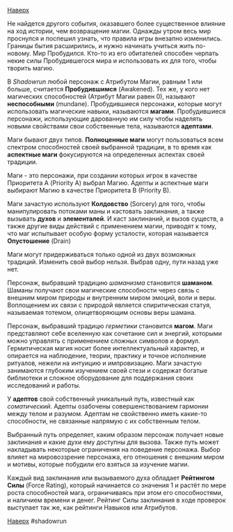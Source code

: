[Наверх](Shadowrun%203rd%20Ed.md)

Не найдется другого события, оказавшего более существенное влияние на ход истории, чем возвращение магии. Однажды утром весь мир проснулся и поспешил узнать, что правила игры внезапно изменились. Границы бытия расширились, и нужно начинать учиться жить по-новому. Мир Пробудился. Кто-то из его обитателей способен черпать некие силы Пробудившегося мира и использовать их для того, чтобы творить магию.

В *Shadowrun* любой персонаж с Атрибутом Магии, равным 1 или больше, считается **Пробудившимся** (Awakened). Тех же, у кого нет магических способностей (Атрибут Магии равен 0),  называют **неспособными** (mundane). Пробудившиеся персонажи, которые могут использовать магические навыки, называются **магами**. Пробудившиеся персонажи, использующие дарованную им силу чтобы наделять новыми свойствами свои собственные тела, называются **адептами**.

Маги бывают двух типов. **Полноценные маги** могут пользоваться всем спектром способностей своей выбранной традиции, в то время как **аспектные маги** фокусируются на определенных аспектах своей традиции.

Маги - это персонажи, при создании которых игрок в качестве Приоритета А (Priority A) выбрал Магию. Адепты и аспектные маги выбирают Магию в качестве Приоритета B (Priority B).

Маги зачастую используют **Колдовство** (Sorcery) для того, чтобы манипулировать потоками маны и кастовать заклинания, а также вызывать **духов** и **элементалей**. И каст заклинаний, и вызов существ, а также другие виды действий с применением магии, приводят к тому, что маг испытывает особую форму усталости, которая называется **Опустошение** (Drain)

Маги могут придерживаться только одной из двух возможных традиций. Изменить свой выбор нельзя. Выбрав одну, пути назад уже нет.

Персонаж, выбравший традицию *шаманизма* становится **шаманом**. Шаманы получают свои магические способности через связь с внешним миром природы и внутренним миром эмоций, воли и веры. Воплощением их связи с природой является спиритическая статуя, называемая тотемом, олицетворяющим основы веры шамана.

Персонаж, выбравший традицю *герметики* становится **магом**. Маги представляют себе вселенную как сочетание сил и энергий, которыми можно управлять с применением сложных символов и формул. Гермитическая магия носит более интеллектуальный характер, и опирается на наблюдение, теории, практику и точное исполнение ритуалов, нежели на интуицию и импровизацию. Маги зачастую занимаются глубоким изучением своей стези и содержат богатые библиотеки и сложное оборудование для поддержания своих исследований и работы.

У **адептов** свой собственный уникальный путь, известный как *соматический*. Адепты озабочены совершенствованием гармонии между телом и разумом. Адептам не свойственно иметь какие-то способности, не связанные напрямую с их собственным телом.

Выбранный путь определяет, каким образом персонаж получает новые заклинания и какие духи ему доступны для вызова. Также путь может накладывать некоторые ограничения на поведение персонажа. Выбор влияет на мировоззрение персонажа, его отношения с внешним миром и мотивы, которые побудили его взяться за изучение магии.

Каждый вид заклинания или вызываемого духа обладает **Рейтингом Силы** (Force Rating), который начинается со значения 1 и растёт по мере роста способностей мага, ограничиваясь при этом его способностями, и наличием времени и денег. Рейтинг Силы заклинания в ходе проверок выступает так же, как рейтинги Навыков или Атрибутов.

[Наверх](Shadowrun%203rd%20Ed.md)
#shadowrun